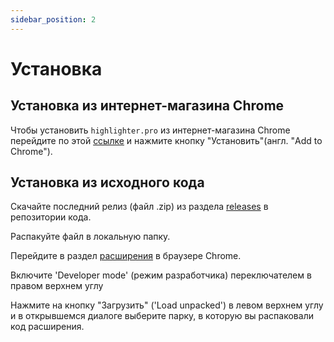 ```yaml
---
sidebar_position: 2
---
```


# Установка

## Установка из интернет-магазина Chrome

Чтобы установить ```highlighter.pro``` из интернет-магазина Chrome перейдите по этой  [ссылке](https://chromewebstore.google.com/detail/highlighterpro/gpdhplhmppgenpnkfilghnjiodfmnoap) и нажмите кнопку "Установить"(англ. "Add to Chrome").

## Установка из исходного кода

Скачайте последний релиз (файл .zip) из раздела [releases](https://github.com/highlighter-pro/highlighter/releases) в репозитории кода. 

Распакуйте файл в локальную папку. 

Перейдите в раздел [расширения](chrome://extensions/) в браузере Chrome. 

Включите 'Developer mode' (режим разработчика) переключателем в правом верхнем углу

Нажмите на кнопку "Загрузить" ('Load unpacked') в левом верхнем углу и в открывшемся диалоге выберите парку, в которую вы распаковали код расширения. 
